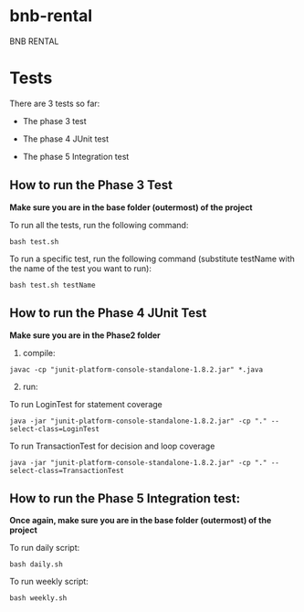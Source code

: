 # bnb-rental
BNB RENTAL

# Tests

There are 3 tests so far:

- The phase 3 test

- The phase 4 JUnit test

- The phase 5 Integration test

## How to run the Phase 3 Test

<strong>Make sure you are in the base folder (outermost) of the project</strong>

To run all the tests, run the following command:
```
bash test.sh
```

To run a specific test, run the following command (substitute testName with the name of the test you want to run):
```
bash test.sh testName
```

## How to run the Phase 4 JUnit Test

<strong>Make sure you are in the Phase2 folder</strong>

1) compile:

```
javac -cp "junit-platform-console-standalone-1.8.2.jar" *.java
```

2) run:

To run LoginTest for statement coverage
```
java -jar "junit-platform-console-standalone-1.8.2.jar" -cp "." --select-class=LoginTest
```

To run TransactionTest for decision and loop coverage
```
java -jar "junit-platform-console-standalone-1.8.2.jar" -cp "." --select-class=TransactionTest
```

## How to run the Phase 5 Integration test:

<strong>Once again, make sure you are in the base folder (outermost) of the project</strong>

To run daily script:
```
bash daily.sh
```

To run weekly script:
```
bash weekly.sh
```